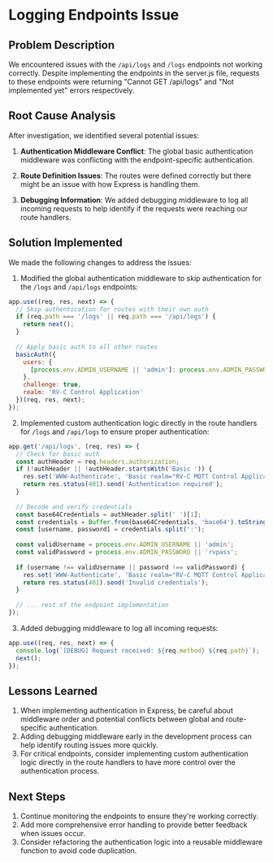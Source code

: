 # Logging Endpoints Issue

## Problem Description
We encountered issues with the `/api/logs` and `/logs` endpoints not working correctly. Despite implementing the endpoints in the server.js file, requests to these endpoints were returning "Cannot GET /api/logs" and "Not implemented yet" errors respectively.

## Root Cause Analysis
After investigation, we identified several potential issues:

1. **Authentication Middleware Conflict**: The global basic authentication middleware was conflicting with the endpoint-specific authentication.

2. **Route Definition Issues**: The routes were defined correctly but there might be an issue with how Express is handling them.

3. **Debugging Information**: We added debugging middleware to log all incoming requests to help identify if the requests were reaching our route handlers.

## Solution Implemented
We made the following changes to address the issues:

1. Modified the global authentication middleware to skip authentication for the `/logs` and `/api/logs` endpoints:
```javascript
app.use((req, res, next) => {
  // Skip authentication for routes with their own auth
  if (req.path === '/logs' || req.path === '/api/logs') {
    return next();
  }
  
  // Apply basic auth to all other routes
  basicAuth({
    users: { 
      [process.env.ADMIN_USERNAME || 'admin']: process.env.ADMIN_PASSWORD || 'rvpass' 
    },
    challenge: true,
    realm: 'RV-C Control Application'
  })(req, res, next);
});
```

2. Implemented custom authentication logic directly in the route handlers for `/logs` and `/api/logs` to ensure proper authentication:
```javascript
app.get('/api/logs', (req, res) => {
  // Check for basic auth
  const authHeader = req.headers.authorization;
  if (!authHeader || !authHeader.startsWith('Basic ')) {
    res.set('WWW-Authenticate', 'Basic realm="RV-C MQTT Control Application"');
    return res.status(401).send('Authentication required');
  }
  
  // Decode and verify credentials
  const base64Credentials = authHeader.split(' ')[1];
  const credentials = Buffer.from(base64Credentials, 'base64').toString('ascii');
  const [username, password] = credentials.split(':');
  
  const validUsername = process.env.ADMIN_USERNAME || 'admin';
  const validPassword = process.env.ADMIN_PASSWORD || 'rvpass';
  
  if (username !== validUsername || password !== validPassword) {
    res.set('WWW-Authenticate', 'Basic realm="RV-C MQTT Control Application"');
    return res.status(401).send('Invalid credentials');
  }
  
  // ... rest of the endpoint implementation
});
```

3. Added debugging middleware to log all incoming requests:
```javascript
app.use((req, res, next) => {
  console.log(`[DEBUG] Request received: ${req.method} ${req.path}`);
  next();
});
```

## Lessons Learned
1. When implementing authentication in Express, be careful about middleware order and potential conflicts between global and route-specific authentication.
2. Adding debugging middleware early in the development process can help identify routing issues more quickly.
3. For critical endpoints, consider implementing custom authentication logic directly in the route handlers to have more control over the authentication process.

## Next Steps
1. Continue monitoring the endpoints to ensure they're working correctly.
2. Add more comprehensive error handling to provide better feedback when issues occur.
3. Consider refactoring the authentication logic into a reusable middleware function to avoid code duplication.
